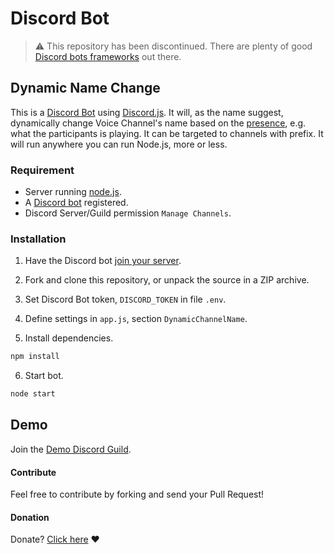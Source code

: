 # Discord Bot

> :warning: This repository has been discontinued. There are plenty of good [Discord bots frameworks](https://github.com/topics/discord-bot-framework) out there.

## Dynamic Name Change

This is a [Discord Bot](https://discordapp.com/developers/docs/topics/oauth2) using [Discord.js](https://github.com/hydrabolt/discord.js/). It will, as the name suggest, dynamically change Voice Channel's name based on the [presence](http://discordjs.readthedocs.io/en/latest/docs_client.html), e.g. what the participants is playing. It can be targeted to channels with prefix. It will run anywhere you can run Node.js, more or less.

### Requirement
* Server running [node.js](https://nodejs.org/en/).
* A [Discord bot](https://discordapp.com/developers/applications/me) registered.
* Discord Server/Guild permission `Manage Channels`.

### Installation
1. Have the Discord bot [join your server](https://www.reddit.com/r/discordapp/comments/4sljmt/how_the_fuck_do_i_make_a_bot_join_a_server/).

2. Fork and clone this repository, or unpack the source in a ZIP archive.

3. Set Discord Bot token, ```DISCORD_TOKEN``` in file ```.env```.

4. Define settings in ```app.js```, section ```DynamicChannelName```.

5. Install dependencies.
```bash
npm install
```

6. Start bot.
```bash
node start
```

## Demo
Join the [Demo Discord Guild](https://discord.gg/23qkAvh).

#### Contribute
Feel free to contribute by forking and send your Pull Request!

#### Donation
Donate? [Click here](https://github.com/jeliasson/donations) :heart:
